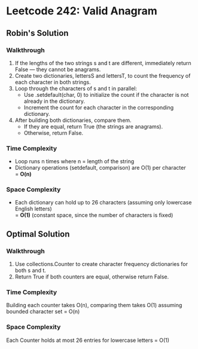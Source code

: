 # Leetcode 242: Valid Anagram

## Robin's Solution  
### Walkthrough  
1. If the lengths of the two strings s and t are different, immediately return False — they cannot be anagrams.
2. Create two dictionaries, lettersS and lettersT, to count the frequency of each character in both strings.
3. Loop through the characters of s and t in parallel:
   - Use .setdefault(char, 0) to initialize the count if the character is not already in the dictionary.
   - Increment the count for each character in the corresponding dictionary.
4. After building both dictionaries, compare them.
   - If they are equal, return True (the strings are anagrams).
   - Otherwise, return False.

### Time Complexity  
- Loop runs n times where n = length of the string  
- Dictionary operations (setdefault, comparison) are O(1) per character  
= **O(n)**

### Space Complexity  
- Each dictionary can hold up to 26 characters (assuming only lowercase English letters)  
= **O(1)** (constant space, since the number of characters is fixed)



## Optimal Solution  
### Walkthrough  
1. Use collections.Counter to create character frequency dictionaries for both s and t.  
2. Return True if both counters are equal, otherwise return False.

### Time Complexity
Building each counter takes O(n), comparing them takes O(1) assuming bounded character set
= O(n)

### Space Complexity
Each Counter holds at most 26 entries for lowercase letters
= O(1)